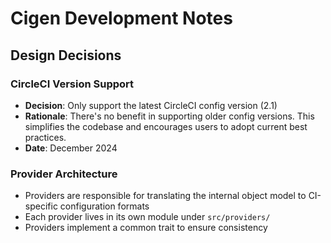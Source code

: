 # Cigen Development Notes

## Design Decisions

### CircleCI Version Support

- **Decision**: Only support the latest CircleCI config version (2.1)
- **Rationale**: There's no benefit in supporting older config versions. This simplifies the codebase and encourages users to adopt current best practices.
- **Date**: December 2024

### Provider Architecture

- Providers are responsible for translating the internal object model to CI-specific configuration formats
- Each provider lives in its own module under `src/providers/`
- Providers implement a common trait to ensure consistency
